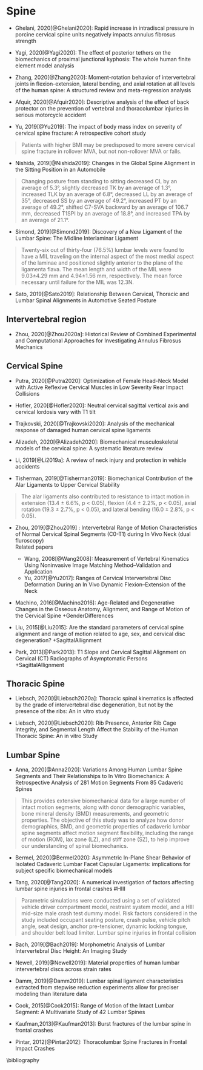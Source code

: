# Spine

- Ghelani, 2020[@Ghelani2020]: Rapid increase in intradiscal pressure in porcine cervical spine units negatively impacts annulus fibrosus strength

- Yagi, 2020[@Yagi2020]: The effect of posterior tethers on the biomechanics of proximal junctional kyphosis: The whole human finite element model analysis

- Zhang, 2020[@Zhang2020]: Moment-rotation behavior of intervertebral joints in flexion-extension, lateral bending, and axial rotation at all levels of the human spine: A structured review and meta-regression analysis

- Afquir, 2020[@Afquir2020]: Descriptive analysis of the effect of back protector on the prevention of vertebral and thoracolumbar injuries in serious motorcycle accident

- Yu, 2019[@Yu2019]: The impact of body mass index on severity of cervical spine fracture: A retrospective cohort study

> Patients with higher BMI may be predisposed to more severe cervical spine fracture in rollover MVA, but not non-rollover MVA or falls.


- Nishida, 2019[@Nishida2019]: Changes in the Global Spine Alignment in the Sitting Position in an Automobile

> Changing posture from standing to sitting decreased CL by an average of 5.3°, slightly decreased TK by an average of 1.3°, increased TLK by an average of 6.8°, decreased LL by an average of 35°, decreased SS by an average of 49.2°, increased PT by an average of 49.2°, shifted C7-SVA backward by an average of 106.7 mm, decreased T1SPI by an average of 18.8°, and increased TPA by an average of 21.1°.

- Simond, 2019[@Simond2019]: Discovery of a New Ligament of the Lumbar Spine: The Midline Interlaminar Ligament

> Twenty-six out of thirty-four (76.5%) lumbar levels were found to have a MIL traveling on the internal aspect of the most medial aspect of the laminae and positioned slightly anterior to the plane of the ligamenta flava.
The mean length and width of the MIL were 9.03±4.29 mm and 4.94±1.56 mm, respectively. The mean force necessary until failure for the MIL was 12.3N.


- Sato, 2019[@Sato2019]: Relationship Between Cervical, Thoracic and Lumbar Spinal Alignments in Automotive Seated Posture

## Intervertebral region

- Zhou, 2020[@Zhou2020a]: Historical Review of Combined Experimental and Computational Approaches for Investigating Annulus Fibrosus Mechanics

## Cervical Spine

- Putra, 2020[@Putra2020]: Optimization of Female Head-Neck Model with Active Reflexive Cervical Muscles in Low Severity Rear Impact Collisions

- Hofler, 2020[@Hofler2020]: Neutral cervical sagittal vertical axis and cervical lordosis vary with T1 tilt

- Trajkovski, 2020[@Trajkovski2020]: Analysis of the mechanical response of damaged human cervical spine ligaments

- Alizadeh, 2020[@Alizadeh2020]: Biomechanical musculoskeletal models of the cervical spine: A systematic literature review

- Li, 2019[@Li2019a]: A review of neck injury and protection in vehicle accidents

- Tisherman, 2019[@Tisherman2019]:  Biomechanical Contribution of the Alar Ligaments to Upper Cervical Stability

> The alar ligaments also contributed to resistance to intact motion in extension (13.4 ± 6.6%, p < 0.05), flexion (4.4 ± 2.2%, p < 0.05), axial rotation (19.3 ± 2.7%, p < 0.05), and lateral bending (16.0 ± 2.8%, p < 0.05).

- Zhou, 2019[@Zhou2019] : Intervertebral Range of Motion Characteristics of Normal Cervical Spinal Segments (C0-T1) during In Vivo Neck  (dual fluroscopy)  
Related papers
  - Wang, 2008[@Wang2008]: Measurement of Vertebral Kinematics Using Noninvasive Image Matching Method–Validation and Application
  - Yu, 2017[@Yu2017]: Ranges of Cervical Intervertebral Disc Deformation During an In Vivo Dynamic Flexion–Extension of the Neck

- Machino, 2016[@Machino2016]: Age-Related and Degenerative Changes in the Osseous Anatomy, Alignment, and Range of Motion of the Cervical Spine
  +GenderDifferences

- Liu, 2015[@Liu2015]: Are the standard parameters of cervical spine alignment and range of motion related to age, sex, and cervical disc degeneration?
  +SagittalAllignment

- Park, 2013[@Park2013]: T1 Slope and Cervical Sagittal Alignment on Cervical (CT) Radiographs of Asymptomatic Persons
  +SagittalAllignment

## Thoracic Spine

- Liebsch, 2020[@Liebsch2020a]: Thoracic spinal kinematics is affected by the grade of intervertebral disc degeneration, but not by the presence of the ribs: An in vitro study

- Liebsch, 2020[@Liebsch2020]: Rib Presence, Anterior Rib Cage Integrity, and Segmental Length Affect the Stability of the Human Thoracic Spine: An in vitro Study




## Lumbar Spine

- Anna, 2020[@Anna2020]: Variations Among Human Lumbar Spine Segments and Their Relationships to In Vitro Biomechanics: A Retrospective Analysis of 281 Motion Segments From 85 Cadaveric Spines

> This provides extensive biomechanical data for a large number of intact motion segments, along with donor demographic variables, bone mineral density (BMD) measurements, and geometric properties. The objective of this study was to analyze how donor demographics, BMD, and geometric properties of cadaveric lumbar spine segments affect motion segment flexibility, including the range of motion (ROM), lax zone (LZ), and stiff zone (SZ), to help improve our understanding of spinal biomechanics.

- Bermel, 2020[@Bermel2020]: Asymmetric In-Plane Shear Behavior of Isolated Cadaveric Lumbar Facet Capsular Ligaments: implications for subject specific biomechanical models

- Tang, 2020[@Tang2020]: A numerical investigation of factors affecting lumbar spine injuries in frontal crashes #HIII

> Parametric simulations were conducted using a set of validated vehicle driver compartment model, restraint system model, and a HIII mid-size male crash test dummy model. Risk factors considered in the study included occupant seating posture, crash pulse, vehicle pitch angle, seat design, anchor pre-tensioner, dynamic locking tongue, and shoulder belt load limiter.
Lumbar spine injuries in frontal collision

- Bach, 2019[@Bach2019]: Morphometric Analysis of Lumbar Intervertebral Disc Height: An Imaging Study

- Newell, 2019[@Newell2019]: Material properties of human lumbar intervertebral discs across strain rates

- Damm, 2019[@Damm2019]: Lumbar spinal ligament characteristics extracted from stepwise reduction experiments allow for preciser modeling than literature data

- Cook, 2015[@Cook2015]: Range of Motion of the Intact Lumbar Segment: A Multivariate Study of 42 Lumbar Spines

- Kaufman,2013[@Kaufman2013]: Burst fractures of the lumbar spine in frontal crashes

- Pintar, 2012[@Pintar2012]: Thoracolumbar Spine Fractures in Frontal Impact Crashes

\bibliography
